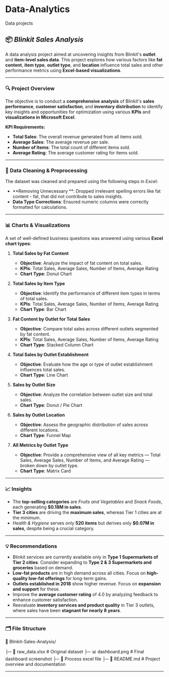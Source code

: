 # Data-Analytics
Data projects
## 📦 **_Blinkit Sales Analysis_**

A data analysis project aimed at uncovering insights from Blinkit's **outlet** and **item-level sales data**. This project explores how various factors like **fat content**, **item type**, **outlet type**, and **location** influence total sales and other performance metrics using **Excel-based visualizations**.

---

### 🔍 **Project Overview**

The objective is to conduct a **comprehensive analysis** of Blinkit's **sales performance**, **customer satisfaction**, and **inventory distribution** to identify key insights and opportunities for optimization using various **KPIs** and **visualizations in Microsoft Excel**.

**KPI Requirements:**

- **Total Sales**: The overall revenue generated from all items sold.  
- **Average Sales**: The average revenue per sale.  
- **Number of Items**: The total count of different items sold.  
- **Average Rating**: The average customer rating for items sold.  

---

### 🧹 **Data Cleaning & Preprocessing**

The dataset was cleaned and prepared using the following steps in Excel:

- **Removing Unnecessary **: Dropped irrelevant spelling errors like fat content - fat,  that did not contribute to sales insights.  
- **Data Type Corrections**: Ensured numeric columns were correctly formatted for calculations.  

---

### 📊 **Charts & Visualizations**

A set of well-defined business questions was answered using various **Excel chart types**:

1. **Total Sales by Fat Content**  
   - **Objective**: Analyze the impact of fat content on total sales.  
   - **KPIs**: Total Sales, Average Sales, Number of Items, Average Rating  
   - **Chart Type**: Donut Chart  

2. **Total Sales by Item Type**  
   - **Objective**: Identify the performance of different item types in terms of total sales.  
   - **KPIs**: Total Sales, Average Sales, Number of Items, Average Rating  
   - **Chart Type**: Bar Chart  

3. **Fat Content by Outlet for Total Sales**  
   - **Objective**: Compare total sales across different outlets segmented by fat content.  
   - **KPIs**: Total Sales, Average Sales, Number of Items, Average Rating  
   - **Chart Type**: Stacked Column Chart  

4. **Total Sales by Outlet Establishment**  
   - **Objective**: Evaluate how the age or type of outlet establishment influences total sales.  
   - **Chart Type**: Line Chart  

5. **Sales by Outlet Size**  
   - **Objective**: Analyze the correlation between outlet size and total sales.  
   - **Chart Type**: Donut / Pie Chart  

6. **Sales by Outlet Location**  
   - **Objective**: Assess the geographic distribution of sales across different locations.  
   - **Chart Type**: Funnel Map  

7. **All Metrics by Outlet Type**  
   - **Objective**: Provide a comprehensive view of all key metrics — Total Sales, Average Sales, Number of Items, and Average Rating — broken down by outlet type.  
   - **Chart Type**: Matrix Card  

---

### 📈 **Insights**

- The **top-selling categories** are *Fruits and Vegetables* and *Snack Foods*, each generating **$0.18M in sales**.  
- **Tier 3 cities** are driving the **maximum sales**, whereas Tier 1 cities are at the minimum.  
- *Health & Hygiene* serves only **520 items** but derives only **$0.07M in sales**, despite being a crucial category.  

---

### 💡 **Recommendations**

- Blinkit services are currently available only in **Type 1 Supermarkets of Tier 2 cities**. Consider expanding to **Type 2 & 3 Supermarkets and groceries** based on demand.
- **Low-fat products** are in high demand across all cities. Focus on **high-quality low-fat offerings** for long-term gains.
- **Outlets established in 2018** show higher revenue. Focus on **expansion and support** for these.
- Improve the **average customer rating** of 4.0 by analyzing feedback to enhance customer satisfaction.
- Reevaluate **inventory services and product quality** in Tier 3 outlets, where sales have been **stagnant for nearly 8 years**.

---

### 🗂️ **File Structure**

📁 Blinkit-Sales-Analysis/

├─ 📄 raw_data.xlsx # Original dataset
├─ 📊 dashboard.png # Final dashboard screenshot
├─ 📁 Process excel file
├─ 📄 README.md # Project overview and documentation

---
